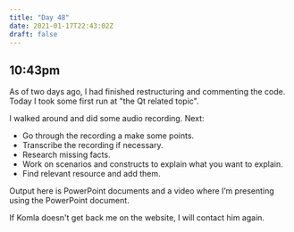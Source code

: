 ```yaml
---
title: "Day 48"
date: 2021-01-17T22:43:02Z
draft: false
---
```


<!-- {{< story/time "10" "43" "pm" >}} -->
## 10:43pm

As of two days ago, I had finished restructuring and commenting the code. Today I took some first run at "the Qt related topic". 

I walked around and did some audio recording. Next:
+ Go through the recording a make some points.
+ Transcribe the recording if necessary.
+ Research missing facts.
+ Work on scenarios and constructs to explain what you want to explain.
+ Find relevant resource and add them.  <!--more-->

Output here is PowerPoint documents and a video where I’m presenting using the PowerPoint document.

If Komla doesn't get back me on the website, I will contact him again.

<!-- {{< story/nav prev="day-34" next="day-87" >}} -->
